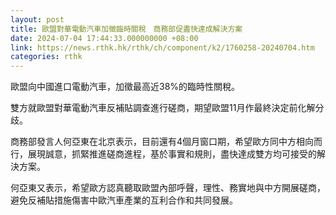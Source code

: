 ```yaml
---
layout: post
title: 歐盟對華電動汽車加徵臨時關稅　商務部促盡快達成解決方案
date: 2024-07-04 17:44:33.000000000 +08:00
link: https://news.rthk.hk/rthk/ch/component/k2/1760258-20240704.htm
categories: rthk
---
```


歐盟向中國進口電動汽車，加徵最高近38%的臨時性關稅。

雙方就歐盟對華電動汽車反補貼調查進行磋商，期望歐盟11月作最終決定前化解分歧。

商務部發言人何亞東在北京表示，目前還有4個月窗口期，希望歐方同中方相向而行，展現誠意，抓緊推進磋商進程，基於事實和規則，盡快達成雙方均可接受的解決方案。 

何亞東又表示，希望歐方認真聽取歐盟內部呼聲，理性、務實地與中方開展磋商，避免反補貼措施傷害中歐汽車產業的互利合作和共同發展。
